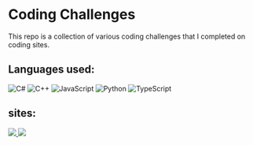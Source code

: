 # Coding Challenges

This repo is a collection of various coding challenges that I completed on coding sites.

## Languages used:

![C#](https://img.shields.io/badge/c%23-%23239120.svg?style=for-the-badge&logo=c-sharp&logoColor=white) ![C++](https://img.shields.io/badge/c++-%2300599C.svg?style=for-the-badge&logo=c%2B%2B&logoColor=white) ![JavaScript](https://img.shields.io/badge/javascript-%23323330.svg?style=for-the-badge&logo=javascript&logoColor=%23F7DF1E) ![Python](https://img.shields.io/badge/python-3670A0?style=for-the-badge&logo=python&logoColor=ffdd54) ![TypeScript](https://img.shields.io/badge/typescript-%23007ACC.svg?style=for-the-badge&logo=typescript&logoColor=white)

## sites:

<a href="https://codewars.com"> <img src="https://img.shields.io/badge/Codewars-B1361E?style=for-the-badge&logo=codewars&logoColor=grey"/> </a>
<a href="https://leetcode.com"> <img src="https://img.shields.io/badge/LeetCode-000000?style=for-the-badge&logo=LeetCode&logoColor=#d16c06)"/>  
</a>
